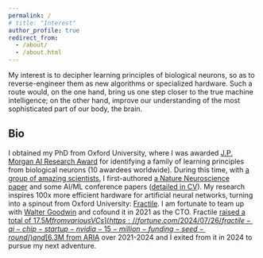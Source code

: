 ```yaml
---
permalink: /
# title: "Interest"
author_profile: true
redirect_from: 
  - /about/
  - /about.html
---
```


My interest is to decipher learning principles of biological neurons, so as to reverse-engineer them as new algorithms or specialized hardware. Such a route would, on the one hand, bring us one step closer to the true machine intelligence; on the other hand, improve our understanding of the most sophisticated part of our body, the brain.
<!-- as our attempt in [Fractile](https://www.fractile.ai/) -->
<!-- (as our attempt in [the Nature Neuroscience paper](https://www.nature.com/articles/s41593-023-01514-1)) -->
<!-- , so that diseases related to learning, and broadly, to neural systems, can be better understood and treated -->

Bio
------

<!-- in Computer Science & Neuroscience -->
I obtained my PhD from Oxford University, where I was awarded [J.P. Morgan AI Research Award](https://www.jpmorgan.com/technology/artificial-intelligence/research-awards) for identifying a family of learning principles from biological neurons (10 awardees worldwide). During this time, with [a group of amazing scientists](https://www.mrcbndu.ox.ac.uk/groups/bogacz-group), I first-authored [a Nature Neuroscience paper](https://www.nature.com/articles/s41593-023-01514-1) and some AI/ML conference papers ([detailed in CV](http://yuhangsong.github.io/files/Curriculum_Vitae.pdf)). My research inspires 100x more efficient hardware for artificial neural networks, turning into a spinout from Oxford University: [Fractile](https://www.fractile.ai/). I am fortunate to team up with [Walter Goodwin](https://www.linkedin.com/in/walter-goodwin/) and cofound it in 2021 as the CTO. Fractile [raised a total of $17.5M from various VCs](https://fortune.com/2024/07/26/fractile-ai-chip-startup-nvidia-15-million-funding-seed-round/) and [$6.3M from ARIA](https://www.businessweekly.co.uk/posts/fractile-on-song-as-aria-awards-ps5m-to-ai-chip-design-pioneer) over 2021-2024 and I exited from it in 2024 to pursue my next adventure.


